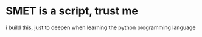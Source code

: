 # SMET is a script, trust me
i build this, just to deepen when learning the python programming language

